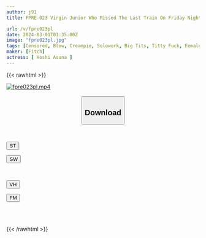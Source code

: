 ```yaml
---
author: j91
title: FPRE-023 Virgin Junior Who Missed The Last Train On Friday Night Stayed At My House And Seduced Her, But Even Though She Ejaculated Prematurely, She Was Extremely Unfaithful And Made Me Cum Over And Over Again For Two Days On The Weekend Asuna Hoshi

url: /v/fpre023pl
date: 2024-03-01T01:35:00Z
image: "fpre023pl.jpg"
tags: [Censored, Blow, Creampie, Solowork, Big Tits, Titty Fuck, Female College Student	]
maker: [Fitch]
actress: [ Hoshi Asuna ]
---
```



{{< rawhtml >}}

<div class="video" data-videoid="XYyra07LyphDbak">
    <a href="javascript:;">
        <img src="/v/fpre023pl/fpre023pl.jpg" width="WIDTH" height="HEIGHT" alt="fpre023pl.mp4" loading="lazy">
    </a>
</div>

<script type="text/javascript" src="https://j91.asia/asset/on-demand-st.js"></script>

<br>
  <link rel="stylesheet" href="https://j91.asia/asset/bs5.css">
  
  <center>
  <button class="btn btn-primary" type="button" data-bs-toggle="collapse" data-bs-target=".multi-collapse" aria-expanded="false" aria-controls="multiCollapseExample1 multiCollapseExample2"><h2>Download</h2></button></center>
</p>
<div class="row">
  <div class="col">
    <div class="collapse multi-collapse" id="multiCollapseExample1">
      <div class="card card-body">
	      	      <br>
<div class="buttons">  
<p><a href="https://streamtape.to/v/XYyra07LyphDbak" target="_blank"><button class="btn-hover color-3"><i class="fa fa-download"></i> ST</button></a></p>
<p><a href="https://cdnwish.com/bieg7k7fk51f" target="_blank"><button class="btn-hover color-2"><i class="fa fa-download"></i> SW</button></a></p></div>
    </div>
  </div>
</div>
  <div class="col">
    <div class="collapse multi-collapse" id="multiCollapseExample2">
      <div class="card card-body">
	      <br>
<div class="buttons">
<p><a href="javascript:;"><button class="btn-hover color-9"><i class="fa fa-download"></i> VH</button></a></p>
<p><a href="javascript:;"><button class="btn-hover color-8"><i class="fa fa-download"></i> FM</button></a></p></div>
<br><br>
      </div>
    </div>
  </div>
</div>

{{< /rawhtml >}}